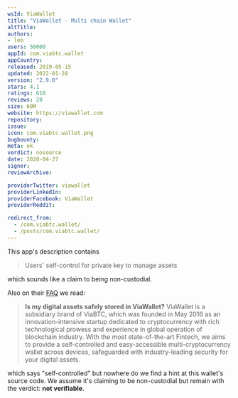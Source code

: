 ```yaml
---
wsId: ViaWallet
title: "ViaWallet - Multi chain Wallet"
altTitle: 
authors:
- leo
users: 50000
appId: com.viabtc.wallet
appCountry: 
released: 2019-05-15
updated: 2022-01-28
version: "2.9.0"
stars: 4.1
ratings: 618
reviews: 28
size: 60M
website: https://viawallet.com
repository: 
issue: 
icon: com.viabtc.wallet.png
bugbounty: 
meta: ok
verdict: nosource
date: 2020-04-27
signer: 
reviewArchive:

providerTwitter: viawallet
providerLinkedIn: 
providerFacebook: ViaWallet
providerReddit: 

redirect_from:
  - /com.viabtc.wallet/
  - /posts/com.viabtc.wallet/
---
```


This app's description contains

> Users' self-control for private key to manage assets

which sounds like a claim to being non-custodial.

Also on their [FAQ](https://support.viawallet.com/hc/en-us/articles/900000212786-Is-my-digital-assets-safely-stored-in-ViaWallet-)
we read:

> **Is my digital assets safely stored in ViaWallet?**
> ViaWallet is a subsidiary brand of ViaBTC, which was founded in May 2016 as an
  innovation-intensive startup dedicated to cryptocurrency with rich
  technological prowess and experience in global operation of blockchain
  industry. With the most state-of-the-art Fintech, we aims to provide a
  self-controlled and easy-accessible multi-cryptocurrency wallet across
  devices, safeguarded with industry-leading security for your digital assets.

which says "self-controlled" but nowhere do we find a hint at this wallet's
source code. We assume it's claiming to be non-custodial but remain with the
verdict: **not verifiable**.

